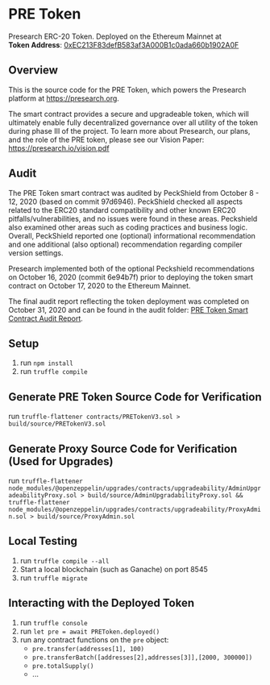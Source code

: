 # PRE Token
Presearch ERC-20 Token. Deployed on the Ethereum Mainnet at  
**Token Address**: [0xEC213F83defB583af3A000B1c0ada660b1902A0F](https://etherscan.io/token/0xEC213F83defB583af3A000B1c0ada660b1902A0F)

## Overview
This is the source code for the PRE Token, which powers the Presearch platform at https://presearch.org.

The smart contract provides a secure and upgradeable token, which will ultimately enable fully decentralized governance over all utility of the token during phase III of the project. To learn more about Presearch, our plans, and the role of the PRE token, please see our Vision Paper:
https://presearch.io/vision.pdf


## Audit
The PRE Token smart contract was audited by PeckShield from October 8 - 12, 2020 (based on commit 97d6946). PeckShield checked all aspects related to the ERC20 standard compatibility and other known ERC20 pitfalls/vulnerabilities, and no issues were found in these areas. Peckshield also examined other areas such as coding practices and business logic. Overall, PeckShield reported one (optional) informational recommendation and one additional (also optional) recommendation regarding compiler version settings. 

Presearch implemented both of the optional Peckshield recommendations on October 16, 2020 (commit 6e94b7f) prior to deploying the token smart contract on October 17, 2020 to the Ethereum Mainnet.

The final audit report reflecting the token deployment was completed on October 31, 2020 and can be found in the audit folder: [PRE Token Smart Contract Audit Report](audit/PRE%20Token%20Smart%20Contract%20Audit%20Report.pdf).

## Setup
1. run `npm install`
2. run `truffle compile`

## Generate PRE Token Source Code for Verification
run `truffle-flattener contracts/PRETokenV3.sol > 
build/source/PRETokenV3.sol`

## Generate Proxy Source Code for Verification (Used for Upgrades)
run `truffle-flattener node_modules/@openzeppelin/upgrades/contracts/upgradeability/AdminUpgradeabilityProxy.sol > build/source/AdminUpgradabilityProxy.sol && truffle-flattener node_modules/@openzeppelin/upgrades/contracts/upgradeability/ProxyAdmin.sol > build/source/ProxyAdmin.sol`

## Local Testing
1. run `truffle compile --all`
2. Start a local blockchain (such as Ganache) on port 8545
3. run `truffle migrate`

## Interacting with the Deployed Token
1. run `truffle console`
2. run `let pre = await PREToken.deployed()`
3. run any contract functions on the `pre` object:
    * `pre.transfer(addresses[1], 100)`
    * `pre.transferBatch([addresses[2],addresses[3]],[2000, 300000])`
    * `pre.totalSupply()`
    * ...
